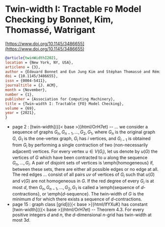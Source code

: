 # Twin-width I: Tractable `FO` Model Checking by Bonnet, Kim, Thomassé, Watrigant

[https://www.doi.org/10.1145/3486655](https://www.doi.org/10.1145/3486655)

```bibtex
@article{twinWidthI2021,
location = {New York, NY, USA},
articleno = {3},
author = {Édouard Bonnet and Eun Jung Kim and Stéphan Thomassé and Rémi Watrigant},
doi = {10.1145/3486655},
issn = {0004-5411},
journaltitle = {J. ACM},
month = {November},
number = {1},
publisher = {Association for Computing Machinery},
title = {Twin-width I: Tractable {FO} Model Checking},
volume = {69},
year = {2021},
}
```
* page 2 : [twin-width]({{< base >}}html/OrH7et) -- ... we consider a sequence of graphs $G_n,G_{n-1},\dots,G_2,G_1$, where $G_n$ is the original graph $G$, $G_1$ is the one-vertex graph, $G_i$ has $i$ vertices, and $G_{i-1}$ is obtained from $G_i$ by performing a single contraction of two (non-necessarily adjacent) vertices. For every vertex $u \in V(G_i)$, let us denote by $u(G)$ the vertices of $G$ which have been contracted to $u$ along the sequence $G_n,\dots,G_i$. A pair of disjoint sets of vertices is \emph{homogeneous} if, between these sets, there are either all possible edges or no edge at all. The red edges ... consist of all pairs $uv$ of vertices of $G_i$ such that $u(G)$ and $v(G)$ are not homogeneous in $G$. If the red degree of every $G_i$ is at most $d$, then $G_n,G_{n-1},\dots,G_2,G_1$ is called a \emph{sequence of $d$-contractions}, or \emph{$d$-sequence}. The twin-width of $G$ is the minimum $d$ for which there exists a sequence of $d$-contractions.
* page 15 : graph class [grid]({{< base >}}html/lfYXuK) has constant [twin-width]({{< base >}}html/OrH7et) -- Theorem 4.3. For every positive integers $d$ and $n$, the $d$-dimensional $n$-grid has twin-width at most $3d$.
